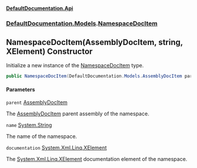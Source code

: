 #### [DefaultDocumentation.Api](index.md 'index')
### [DefaultDocumentation.Models](index.md#DefaultDocumentation.Models 'DefaultDocumentation.Models').[NamespaceDocItem](NamespaceDocItem.md 'DefaultDocumentation.Models.NamespaceDocItem')

## NamespaceDocItem(AssemblyDocItem, string, XElement) Constructor

Initialize a new instance of the [NamespaceDocItem](NamespaceDocItem.md 'DefaultDocumentation.Models.NamespaceDocItem') type.

```csharp
public NamespaceDocItem(DefaultDocumentation.Models.AssemblyDocItem parent, string name, System.Xml.Linq.XElement? documentation);
```
#### Parameters

<a name='DefaultDocumentation.Models.NamespaceDocItem.NamespaceDocItem(DefaultDocumentation.Models.AssemblyDocItem,string,System.Xml.Linq.XElement).parent'></a>

`parent` [AssemblyDocItem](AssemblyDocItem.md 'DefaultDocumentation.Models.AssemblyDocItem')

The [AssemblyDocItem](AssemblyDocItem.md 'DefaultDocumentation.Models.AssemblyDocItem') parent assembly of the namespace.

<a name='DefaultDocumentation.Models.NamespaceDocItem.NamespaceDocItem(DefaultDocumentation.Models.AssemblyDocItem,string,System.Xml.Linq.XElement).name'></a>

`name` [System.String](https_//docs.microsoft.com/en-us/dotnet/api/System.String 'System.String')

The name of the namespace.

<a name='DefaultDocumentation.Models.NamespaceDocItem.NamespaceDocItem(DefaultDocumentation.Models.AssemblyDocItem,string,System.Xml.Linq.XElement).documentation'></a>

`documentation` [System.Xml.Linq.XElement](https_//docs.microsoft.com/en-us/dotnet/api/System.Xml.Linq.XElement 'System.Xml.Linq.XElement')

The [System.Xml.Linq.XElement](https_//docs.microsoft.com/en-us/dotnet/api/System.Xml.Linq.XElement 'System.Xml.Linq.XElement') documentation element of the namespace.
